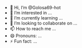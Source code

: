 - 👋 Hi, I’m @Golosa69-hot
- 👀 I’m interested in ...
- 🌱 I’m currently learning ...
- 💞️ I’m looking to collaborate on ...
- 📫 How to reach me ...
- 😄 Pronouns: ...
- ⚡ Fun fact: ...

<!---
Golosa69-hot/Golosa69-hot is a ✨ special ✨ repository because its `README.md` (this file) appears on your GitHub profile.
You can click the Preview link to take a look at your changes.
--->
